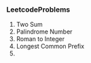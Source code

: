 ### LeetcodeProblems  
1) Two Sum  
2) Palindrome Number  
3) Roman to Integer
4) Longest Common Prefix
5) 